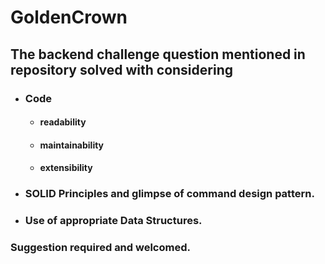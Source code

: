 # GoldenCrown

## The backend challenge question mentioned in repository solved with considering 

* ### Code
     * #### readability
     * #### maintainability
     * #### extensibility
* ### SOLID Principles and glimpse of command design pattern.
* ### Use of appropriate Data Structures.

### Suggestion required and welcomed.
